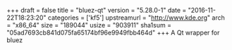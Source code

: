 +++
draft = false
title = "bluez-qt"
version = "5.28.0-1"
date = "2016-11-22T18:23:20"
categories = ['kf5']
upstreamurl = "http://www.kde.org"
arch = "x86_64"
size = "189044"
usize = "903911"
sha1sum = "05ad7693cb841d075fa65174bf96e9949fbb464d"
+++
A Qt wrapper for bluez